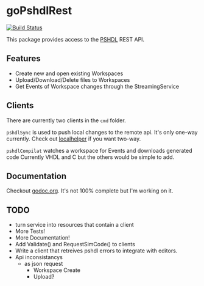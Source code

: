 goPshdlRest
===========
[![Build Status](https://travis-ci.org/cryptix/goPshdlRest.png?branch=master)](https://travis-ci.org/cryptix/goPshdlRest)

This package provides access to the [PSHDL](http://pshdl.org) REST API.


## Features
* Create new and open existing Workspaces
* Upload/Download/Delete files to Workspaces
* Get Events of Workspace changes through the StreamingService

## Clients
There are currently two clients in the `cmd` folder.

`pshdlSync` is used to push local changes to the remote api.
It's only one-way currently. Check out [localhelper](http://code.pshdl.org/pshdl.localhelper/wiki/Home) if you want two-way.


`pshdlCompilat` watches a workspace for Events and downloads generated code
Currently VHDL and C but the others would be simple to add.

## Documentation
Checkout [godoc.org](http://godoc.org/github.com/cryptix/goPshdlRest/api).
It's not 100% complete but I'm working on it.


## TODO
* turn service into resources that contain a client
* More Tests!
* More Documentation!
* Add Validate() and RequestSimCode() to clients
* Write a client that retreives pshdl errors to integrate with editors.
* Api inconsistancys
    - as json request
        - Workspace Create
        - Upload?
